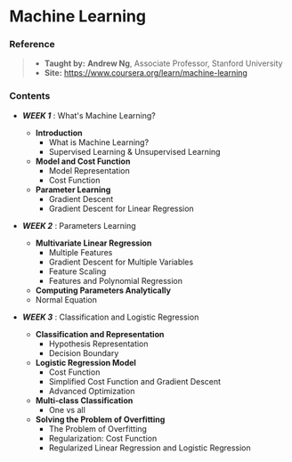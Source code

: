 # Machine Learning

### Reference
> * **Taught by:** **Andrew Ng**, Associate Professor, Stanford University
> * **Site:** https://www.coursera.org/learn/machine-learning

### Contents
* _**WEEK 1**_ : What's Machine Learning?
  * **Introduction**
    * What is Machine Learning?
    * Supervised Learning & Unsupervised Learning
  * **Model and Cost Function**
    * Model Representation
    * Cost Function
  * **Parameter Learning**
    * Gradient Descent
    * Gradient Descent for Linear Regression

* _**WEEK 2**_ : Parameters Learning
  * **Multivariate Linear Regression**
    * Multiple Features
    * Gradient Descent for Multiple Variables
    * Feature Scaling
    * Features and Polynomial Regression
  * **Computing Parameters Analytically**
   * Normal Equation

* _**WEEK 3**_ : Classification and Logistic Regression
  * **Classification and Representation**
    * Hypothesis Representation
    * Decision Boundary
  * **Logistic Regression Model**
    * Cost Function
    * Simplified Cost Function and Gradient Descent
    * Advanced Optimization
  * **Multi-class Classification**
    * One vs all
  * **Solving the Problem of Overfitting**
    * The Problem of Overfitting
    * Regularization: Cost Function
    * Regularized Linear Regression and Logistic Regression
